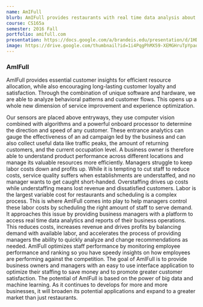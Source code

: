 ```yaml
---
name: AmIFull
blurb: AmIFull provides restaurants with real time data analysis about how many customers are in their store and how long they stay as well as if they are new customers or returning.
course: CS165a
semester: 2016 Fall
portfolio: amifull.com
presentation: https://docs.google.com/a/brandeis.edu/presentation/d/1HDz0NrkAB0Z9rUQsA81V0QLVtE_dC5h0UHa9abW9iII/edit?usp=sharing
image: https://drive.google.com/thumbnail?id=1i4PqgPhMX59-XEMGHruTpYpaqKVUut2d
---
```

### AmIFull
AmIFull provides essential customer insights for efficient resource allocation, while also  encouraging long-lasting
customer loyalty and satisfaction. Through the combination of unique software and hardware, we are able to analyze
behavioral patterns and customer flows. This opens up a whole new dimension of service improvement and experience
optimization.

Our sensors are placed above entryways, they use computer vision combined with algorithms and a powerful onboard processor to determine the direction and speed of any customer. These entrance analytics can gauge the effectiveness of
an ad campaign led by the business and can also collect useful data like traffic peaks, the amount of returning
customers, and the current occupation level. A business owner is therefore able to understand product performance across
different locations and manage its valuable resources more efficiently.
	Managers struggle to keep labor costs down and profits up. While it is tempting to cut staff to reduce costs, service
quality suffers when establishments are understaffed, and no manager wants to get caught short-handed. Overstaffing
drives up costs while understaffing means lost revenue and dissatisfied customers. Labor is the largest variable cost
for restaurants and scheduling is a complex process. This is where AmIFull comes into play to help managers control
these labor costs by scheduling the right amount of staff to serve demand. It approaches this issue by providing
business managers with a platform to access real time data analytics and reports of their business operations. This
reduces costs, increases revenue and drives profits by balancing demand with available labor, and accelerates the
process of providing managers the ability to quickly analyze and change recommendations as needed. AmIFull optimizes
staff performance by monitoring employee performance and ranking so you have speedy insights on how employees are
performing against the competition.
	The goal of AmIFull is to provide business owners and managers with an easy to use interface application to optimize
their staffing to save money and to promote greater customer satisfaction. The potential of AmIFull is based on the
power of big data and machine learning. As it continues to develops for more and more businesses, it will broaden its
potential applications and expand to a greater market than just restaurants.
